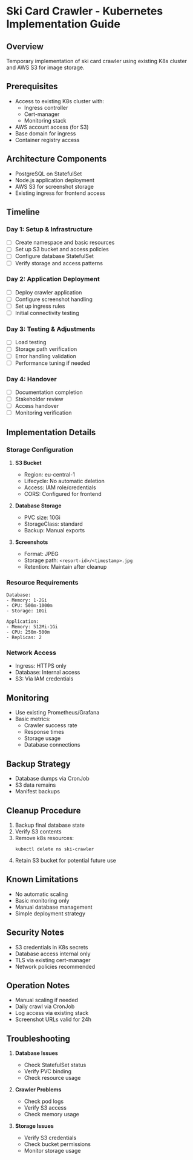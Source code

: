# Ski Card Crawler - Kubernetes Implementation Guide

## Overview
Temporary implementation of ski card crawler using existing K8s cluster and AWS S3 for image storage.

## Prerequisites
- Access to existing K8s cluster with:
  - Ingress controller
  - Cert-manager
  - Monitoring stack
- AWS account access (for S3)
- Base domain for ingress
- Container registry access

## Architecture Components
- PostgreSQL on StatefulSet
- Node.js application deployment
- AWS S3 for screenshot storage
- Existing ingress for frontend access

## Timeline

### Day 1: Setup & Infrastructure
- [ ] Create namespace and basic resources
- [ ] Set up S3 bucket and access policies
- [ ] Configure database StatefulSet
- [ ] Verify storage and access patterns

### Day 2: Application Deployment
- [ ] Deploy crawler application
- [ ] Configure screenshot handling
- [ ] Set up ingress rules
- [ ] Initial connectivity testing

### Day 3: Testing & Adjustments
- [ ] Load testing
- [ ] Storage path verification
- [ ] Error handling validation
- [ ] Performance tuning if needed

### Day 4: Handover
- [ ] Documentation completion
- [ ] Stakeholder review
- [ ] Access handover
- [ ] Monitoring verification

## Implementation Details

### Storage Configuration
1. **S3 Bucket**
   - Region: eu-central-1
   - Lifecycle: No automatic deletion
   - Access: IAM role/credentials
   - CORS: Configured for frontend

2. **Database Storage**
   - PVC size: 10Gi
   - StorageClass: standard
   - Backup: Manual exports

3. **Screenshots**
   - Format: JPEG
   - Storage path: `<resort-id>/<timestamp>.jpg`
   - Retention: Maintain after cleanup

### Resource Requirements
```
Database:
- Memory: 1-2Gi
- CPU: 500m-1000m
- Storage: 10Gi

Application:
- Memory: 512Mi-1Gi
- CPU: 250m-500m
- Replicas: 2
```

### Network Access
- Ingress: HTTPS only
- Database: Internal access
- S3: Via IAM credentials

## Monitoring
- Use existing Prometheus/Grafana
- Basic metrics:
  - Crawler success rate
  - Response times
  - Storage usage
  - Database connections

## Backup Strategy
- Database dumps via CronJob
- S3 data remains
- Manifest backups

## Cleanup Procedure
1. Backup final database state
2. Verify S3 contents
3. Remove k8s resources:
   ```
   kubectl delete ns ski-crawler
   ```
4. Retain S3 bucket for potential future use

## Known Limitations
- No automatic scaling
- Basic monitoring only
- Manual database management
- Simple deployment strategy

## Security Notes
- S3 credentials in K8s secrets
- Database access internal only
- TLS via existing cert-manager
- Network policies recommended

## Operation Notes
- Manual scaling if needed
- Daily crawl via CronJob
- Log access via existing stack
- Screenshot URLs valid for 24h

## Troubleshooting
1. **Database Issues**
   - Check StatefulSet status
   - Verify PVC binding
   - Check resource usage

2. **Crawler Problems**
   - Check pod logs
   - Verify S3 access
   - Check memory usage

3. **Storage Issues**
   - Verify S3 credentials
   - Check bucket permissions
   - Monitor storage usage
